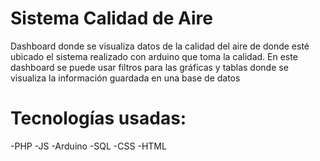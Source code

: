 # Sistema Calidad de Aire
Dashboard donde se visualiza datos de la calidad del aire de donde esté ubicado el sistema realizado con arduino que toma la calidad.
En este dashboard se puede usar filtros para las gráficas y tablas donde se visualiza la información guardada en una base de datos

# Tecnologías usadas:
-PHP
-JS
-Arduino
-SQL
-CSS
-HTML
